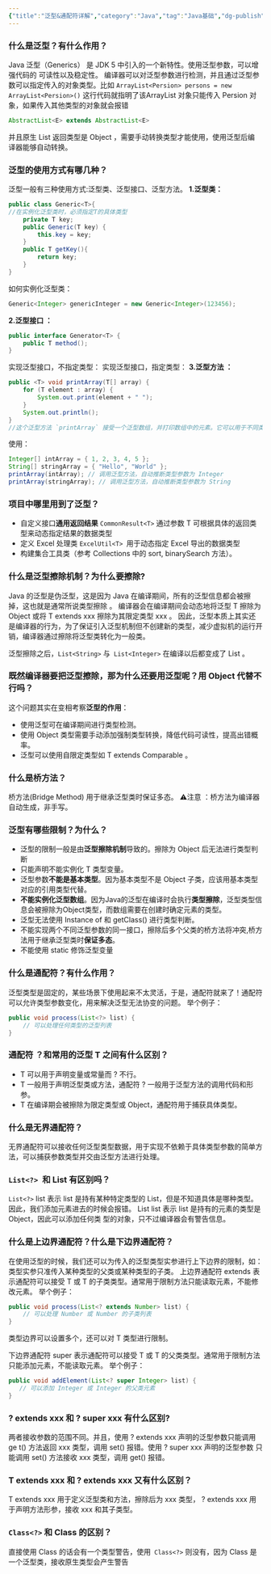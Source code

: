 ```yaml
---
{"title":"泛型&通配符详解","category":"Java","tag":"Java基础","dg-publish":true,"permalink":"/java/javaguide/1-java/java/and/","dgPassFrontmatter":true}
---
```


### 什么是泛型？有什么作⽤？
Java 泛型（Generics） 是 JDK 5 中引⼊的⼀个新特性。使⽤泛型参数，可以增强代码的
可读性以及稳定性。
编译器可以对泛型参数进⾏检测，并且通过泛型参数可以指定传⼊的对象类型。⽐如 `ArrayList<Persion> persons = new ArrayList<Persion>()` 这⾏代码就指明了该ArrayList 对象只能传⼊ Persion 对象，如果传⼊其他类型的对象就会报错
```java
AbstractList<E> extends AbstractList<E>
```
并且原⽣ List 返回类型是 Object ，需要⼿动转换类型才能使⽤，使⽤泛型后编
译器能够⾃动转换。
### 泛型的使⽤⽅式有哪⼏种？
泛型⼀般有三种使⽤⽅式:泛型类、泛型接⼝、泛型⽅法。
**1.泛型类：**
```java
public class Generic<T>{
//在实例化泛型类时，必须指定T的具体类型
    private T key;
    public Generic(T key) {
        this.key = key;
    }
    public T getKey(){
        return key;
    }
}
```
如何实例化泛型类：
```java
Generic<Integer> genericInteger = new Generic<Integer>(123456);
```
**2.泛型接⼝ ：**
```java
public interface Generator<T> {
    public T method();
}
```
实现泛型接⼝，不指定类型：
实现泛型接⼝，指定类型：
**3.泛型⽅法 ：**
```java
public <T> void printArray(T[] array) {
    for (T element : array) {
        System.out.print(element + " ");
    }
    System.out.println();
}
//这个泛型方法 `printArray` 接受一个泛型数组，并打印数组中的元素。它可以用于不同类型的数组，例如整数数组、字符串数组等。
```
使⽤：
```java
Integer[] intArray = { 1, 2, 3, 4, 5 };
String[] stringArray = { "Hello", "World" };
printArray(intArray); // 调用泛型方法，自动推断类型参数为 Integer
printArray(stringArray); // 调用泛型方法，自动推断类型参数为 String

```

### **项⽬中哪⾥⽤到了泛型？**
- ⾃定义接⼝**通⽤返回结果**   `CommonResult<T>` 通过参数 T 可根据具体的返回类型来动态指定结果的数据类型
- 定义 Excel 处理类 `ExcelUtil<T> `⽤于动态指定 Excel 导出的数据类型
- 构建集合⼯具类（参考 Collections 中的 sort, binarySearch ⽅法）。
### 什么是泛型擦除机制？为什么要擦除?
Java 的泛型是伪泛型，这是因为 Java 在编译期间，所有的泛型信息都会被擦掉，这也就是通常所说类型擦除 。
编译器会在编译期间会动态地将泛型 T 擦除为 Object 或将 T extends xxx 擦除为其限定类型 xxx 。
因此，泛型本质上其实还是编译器的⾏为，为了保证引⼊泛型机制但不创建新的类型，减少虚拟机的运⾏开销，编译器通过擦除将泛型类转化为⼀般类。

泛型擦除之后，`List<String>` 与` List<Integer>` 在编译以后都变成了 List 。
### 既然编译器要把泛型擦除，那为什么还要⽤泛型呢？⽤ Object 代替不⾏吗？
这个问题其实在变相考察**泛型的作⽤**：
 - 使⽤泛型可在编译期间进⾏类型检测。 
 - 使⽤ Object 类型需要⼿动添加强制类型转换，降低代码可读性，提⾼出错概率。 
 - 泛型可以使⽤⾃限定类型如 T extends Comparable 。
### 什么是桥方法？
 桥⽅法(Bridge Method) ⽤于继承泛型类时保证多态。
⚠注意 ：桥⽅法为编译器⾃动⽣成，⾮⼿写。
### 泛型有哪些限制？为什么？
- 泛型的限制⼀般是由**泛型擦除机制**导致的。擦除为 Object 后⽆法进⾏类型判断
- 只能声明不能实例化 T 类型变量。
- 泛型参数**不能是基本类型**。因为基本类型不是 Object ⼦类，应该⽤基本类型对应的引⽤类型代替。
- **不能实例化泛型数组**。因为Java的泛型在编译时会执行**类型擦除**，泛型类型信息会被擦除为Object类型，而数组需要在创建时确定元素的类型。
- 泛型⽆法使⽤ Instance of 和 getClass()  进⾏类型判断。
- 不能实现两个不同泛型参数的同⼀接⼝，擦除后多个⽗类的桥⽅法将冲突,桥⽅法⽤于继承泛型类时**保证多态**。
- 不能使⽤ static 修饰泛型变量

### 什么是通配符？有什么作⽤？
泛型类型是固定的，某些场景下使⽤起来不太灵活，于是，通配符就来了！通配符可以允许类型参数变化，⽤来解决泛型⽆法协变的问题。
举个例⼦：
```java
public void process(List<?> list) {
    // 可以处理任何类型的泛型列表
}
```

### 通配符 ？和常⽤的泛型 T 之间有什么区别？
- T 可以⽤于声明变量或常量⽽ ? 不⾏。
- T ⼀般⽤于声明泛型类或⽅法，通配符 ? ⼀般⽤于泛型⽅法的调⽤代码和形参。
- T 在编译期会被擦除为限定类型或 Object，通配符⽤于捕获具体类型。
### 什么是⽆界通配符？
⽆界通配符可以接收任何泛型类型数据，⽤于实现不依赖于具体类型参数的简单⽅法，可以捕获参数类型并交由泛型⽅法进⾏处理。
### `List<?> `和 List 有区别吗？
`List<?>` list 表示 list 是持有某种特定类型的 List，但是不知道具体是哪种类型。因此，我们添加元素进去的时候会报错。
List list 表示 list  是持有的元素的类型是 Object，因此可以添加任何类
型的对象，只不过编译器会有警告信息。
### 什么是上边界通配符？什么是下边界通配符？
在使⽤泛型的时候，我们还可以为传⼊的泛型类型实参进⾏上下边界的限制，如：类型实参只准传⼊某种类型的⽗类或某种类型的⼦类。
上边界通配符 extends 表示通配符可以接受 T 或 T 的子类类型。通常用于限制方法只能读取元素，不能修改元素。
举个例⼦：
```java
public void process(List<? extends Number> list) {
    // 可以处理 Number 或 Number 的子类列表
}
```

类型边界可以设置多个，还可以对 T 类型进⾏限制。

下边界通配符 super 表示通配符可以接受 T 或 T 的父类类型。通常用于限制方法只能添加元素，不能读取元素。
举个例⼦：
 ```java
 public void addElement(List<? super Integer> list) {
    // 可以添加 Integer 或 Integer 的父类元素
}
```
### ? extends xxx 和 ? super xxx 有什么区别?
两者接收参数的范围不同。并且，使⽤ ? extends xxx 声明的泛型参数只能调⽤ ge
t() ⽅法返回 xxx 类型，调⽤ set() 报错。使⽤ ? super xxx 声明的泛型参数
只能调⽤ set() ⽅法接收 xxx 类型，调⽤ get() 报错。
### T extends xxx 和 ? extends xxx ⼜有什么区别？
T extends xxx ⽤于定义泛型类和⽅法，擦除后为 xxx 类型， ? extends xxx ⽤
于声明⽅法形参，接收 xxx 和其⼦类型。
### `Class<?>` 和 Class 的区别？
直接使⽤ Class 的话会有⼀个类型警告，使⽤` Class<?>` 则没有，因为 Class 是⼀个泛型类，接收原⽣类型会产⽣警告

